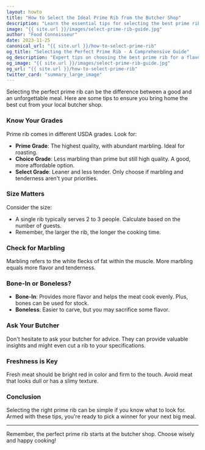 ```yaml
---
layout: howto
title: "How to Select the Ideal Prime Rib from the Butcher Shop"
description: "Learn the essential tips for selecting the best prime rib at your local butcher shop, ensuring a delicious and tender roast for your next meal."
image: "{{ site.url }}/images/select-prime-rib-guide.jpg"
author: "Food Connoisseur"
date: 2023-11-25
canonical_url: "{{ site.url }}/how-to-select-prime-rib"
og_title: "Selecting the Perfect Prime Rib - A Comprehensive Guide"
og_description: "Expert tips on choosing the best prime rib for a flavorful and tender roast. Discover what to look for in marbling, size, and quality."
og_image: "{{ site.url }}/images/select-prime-rib-guide.jpg"
og_url: "{{ site.url }}/how-to-select-prime-rib"
twitter_card: "summary_large_image"
---
```


Selecting the perfect prime rib can be the difference between a good and an unforgettable meal. Here are some tips to ensure you bring home the best cut from your local butcher shop.

### Know Your Grades
Prime rib comes in different USDA grades. Look for:

- **Prime Grade**: The highest quality, with abundant marbling. Ideal for roasting.
- **Choice Grade**: Less marbling than prime but still high quality. A good, more affordable option.
- **Select Grade**: Leaner and less tender. Only choose if marbling and tenderness aren't your priorities.

### Size Matters
Consider the size:

- A single rib typically serves 2 to 3 people. Calculate based on the number of guests.
- Remember, the larger the rib, the longer the cooking time.

### Check for Marbling
Marbling refers to the white flecks of fat within the muscle. More marbling equals more flavor and tenderness.

### Bone-In or Boneless?
- **Bone-In**: Provides more flavor and helps the meat cook evenly. Plus, bones can be used for stock.
- **Boneless**: Easier to carve, but you may sacrifice some flavor.

### Ask Your Butcher
Don't hesitate to ask your butcher for advice. They can provide valuable insights and might even cut a rib to your specifications.

### Freshness is Key
Fresh meat should be bright red in color and firm to the touch. Avoid meat that looks dull or has a slimy texture.

### Conclusion
Selecting the right prime rib can be simple if you know what to look for. Armed with these tips, you're ready to pick a winner for your next big meal.

---

Remember, the perfect prime rib starts at the butcher shop. Choose wisely and happy cooking!

